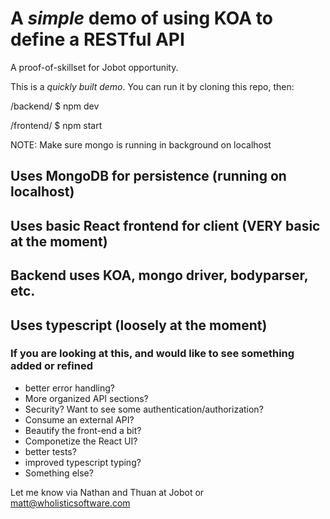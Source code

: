 # A *simple* demo of using KOA to define a RESTful API
A proof-of-skillset for Jobot opportunity.  

This is a *quickly built demo*.  You can run it by cloning this repo, then:

/backend/ $ npm dev

/frontend/ $ npm start

NOTE: Make sure mongo is running in background on localhost

## Uses MongoDB for persistence (running on localhost)

## Uses basic React frontend for client (VERY basic at the moment)

## Backend uses KOA, mongo driver, bodyparser, etc.

## Uses typescript (loosely at the moment)

### If you are looking at this, and would like to see something added or refined 

* better error handling?  
* More organized API sections?
* Security?  Want to see some authentication/authorization?
* Consume an external API?
* Beautify the front-end a bit?
* Componetize the React UI?
* better tests?
* improved typescript typing?
* Something else?

Let me know via Nathan and Thuan at Jobot or matt@wholisticsoftware.com
